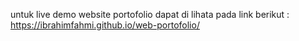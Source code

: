 untuk live demo website portofolio dapat di lihata pada link berikut : https://ibrahimfahmi.github.io/web-portofolio/
